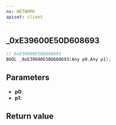 ```yaml
---
ns: NETWORK
apiset: client
---
```

## _0xE39600E50D608693

```c
// 0xE39600E50D608693
BOOL _0xE39600E50D608693(Any p0,Any p1);
```


## Parameters
* **p0**:
* **p1**:

## Return value